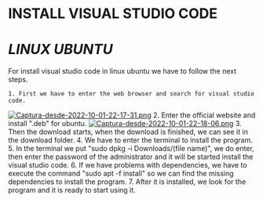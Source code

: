 # **INSTALL VISUAL STUDIO CODE**


# *LINUX UBUNTU* 

For install visual studio code in linux ubuntu we have to follow the next steps.

    1. First we have to enter the web browser and search for visual studio code.
[![Captura-desde-2022-10-01-22-17-31.png](https://i.postimg.cc/vmRwKhQT/Captura-desde-2022-10-01-22-17-31.png)](https://postimg.cc/XrgPGwB6)
    2. Enter the official website and install ".deb" for ubuntu.
[![Captura-desde-2022-10-01-22-18-06.png](https://i.postimg.cc/yxhTVVR2/Captura-desde-2022-10-01-22-18-06.png)](https://postimg.cc/FkRSpXDx)
    3. Then the download starts, when the download is finished, we can see it in the download folder.
    4. We have to enter the terminal to install the program.
    5. In the terminal we put "sudo dpkg -i Downloads/(file name)", we do enter, then enter the password of the administrator and it will be started           install the visual studio code.
    6. If we have problems with dependencies, we have to execute the command "sudo apt -f install" so we can find the missing dependencies to install the       program.
    7. After it is installed, we look for the program and it is ready to start using it.
